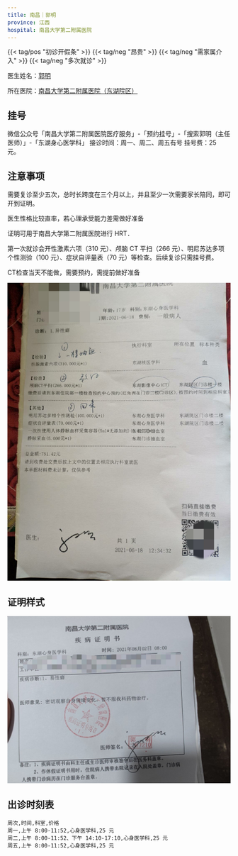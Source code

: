 ```yaml
---
title: 南昌｜郭明
province: 江西
hospital: 南昌大学第二附属医院
---
```


{{< tag/pos "初诊开假条" >}} {{< tag/neg "昂贵" >}} {{< tag/neg "需家属介入" >}} {{< tag/neg "多次就诊" >}}

医生姓名：[郭明](https://www.haodf.com/doctor/281543.html)

所在医院：[南昌大学第二附属医院（东湖院区）](https://amap.com/place/B031702VZZ)

## 挂号

微信公众号「南昌大学第二附属医院医疗服务」-「预约挂号」-「搜索郭明（主任医师）」-「东湖身心医学科」
接诊时间：周一、周二、周五有号
挂号费：25 元。

## 注意事项

需要复诊至少五次，总时长跨度在三个月以上，并且至少一次需要家长陪同，即可开到证明。

医生性格比较直率，若心理承受能力差需做好准备

证明可用于南昌大学第二附属医院进行 HRT．

第一次就诊会开性激素六项（310 元）、颅脑 CT 平扫（266 元）、明尼苏达多项个性测验（100 元）、症状自评量表（70 元）等检查。后续复诊只需挂号费。

CT检查当天不能做，需要预约，需提前做好准备

![病历](record.jpg)

## 证明样式

![证明](proof.jpg)

## 出诊时刻表

```csv
周次,时间,科室,价格
周一,上午 8:00-11:52,心身医学科,25 元
周二,上午 8:00-11:52、下午 14:10-17:10,心身医学科,25 元
周五,上午 8:00-11:52,心身医学科,25 元
```

